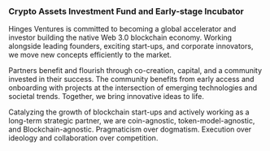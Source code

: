 

### Crypto Assets Investment Fund and Early-stage Incubator

Hinges Ventures is committed to becoming a global accelerator and investor building the native Web 3.0 blockchain economy. Working alongside leading founders, exciting start-ups, and corporate innovators, we move new concepts efficiently to the market.

Partners benefit and flourish through co-creation, capital, and a community invested in their success. The community benefits from early access and onboarding with projects at the intersection of emerging technologies and societal trends. Together, we bring innovative ideas to life.

Catalyzing the growth of blockchain start-ups and actively working as a long-term strategic partner, we are coin-agnostic, token-model-agnostic, and Blockchain-agnostic. Pragmaticism over dogmatism. Execution over ideology and collaboration over competition.